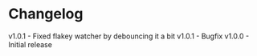 
# Changelog

v1.0.1 - Fixed flakey watcher by debouncing it a bit
v1.0.1 - Bugfix
v1.0.0 - Initial release
